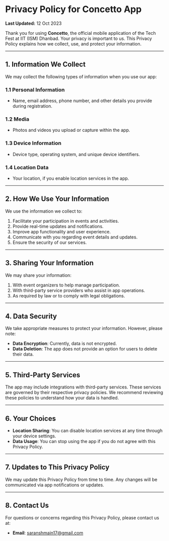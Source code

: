 # Privacy Policy for Concetto App

**Last Updated:** 12 Oct 2023

Thank you for using **Concetto**, the official mobile application of the Tech Fest at IIT (ISM) Dhanbad. Your privacy is important to us. This Privacy Policy explains how we collect, use, and protect your information.

---

## 1. Information We Collect

We may collect the following types of information when you use our app:

### 1.1 Personal Information
- Name, email address, phone number, and other details you provide during registration.

### 1.2 Media
- Photos and videos you upload or capture within the app.

### 1.3 Device Information
- Device type, operating system, and unique device identifiers.

### 1.4 Location Data
- Your location, if you enable location services in the app.

---

## 2. How We Use Your Information

We use the information we collect to:
1. Facilitate your participation in events and activities.
2. Provide real-time updates and notifications.
3. Improve app functionality and user experience.
4. Communicate with you regarding event details and updates.
5. Ensure the security of our services.

---

## 3. Sharing Your Information

We may share your information:
1. With event organizers to help manage participation.
2. With third-party service providers who assist in app operations.
3. As required by law or to comply with legal obligations.

---

## 4. Data Security

We take appropriate measures to protect your information. However, please note:
- **Data Encryption**: Currently, data is not encrypted.
- **Data Deletion**: The app does not provide an option for users to delete their data.

---

## 5. Third-Party Services

The app may include integrations with third-party services. These services are governed by their respective privacy policies. We recommend reviewing these policies to understand how your data is handled.

---

## 6. Your Choices

- **Location Sharing**: You can disable location services at any time through your device settings.
- **Data Usage**: You can stop using the app if you do not agree with this Privacy Policy.

---

## 7. Updates to This Privacy Policy

We may update this Privacy Policy from time to time. Any changes will be communicated via app notifications or updates.

---

## 8. Contact Us

For questions or concerns regarding this Privacy Policy, please contact us at:
- **Email**: [saranshmain17@gmail.com](mailto:saranshmain17@gmail.com)
